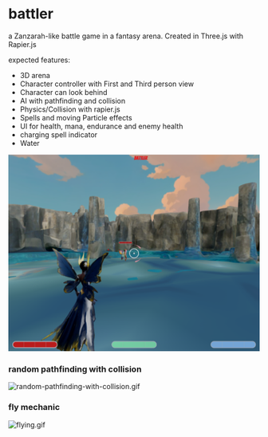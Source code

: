 # battler

a Zanzarah-like battle game in a fantasy arena. Created in Three.js with Rapier.js

expected features:
- 3D arena
- Character controller with First and Third person view
- Character can look behind
- AI with pathfinding and collision
- Physics/Collision with rapier.js
- Spells and moving Particle effects
- UI for health, mana, endurance and enemy health
- charging spell indicator
- Water

![charging-spell](https://github.com/konstantinsteinmiller/battler/blob/master/src/assets/documentation/charging-spell.png)

### random pathfinding with collision
![random-pathfinding-with-collision.gif](https://github.com/konstantinsteinmiller/battler/blob/master/src/assets/documentation/random-pathfinding-with-collision.gif)

### fly mechanic
![flying.gif](https://github.com/konstantinsteinmiller/battler/blob/master/src/assets/documentation/flying.gif)